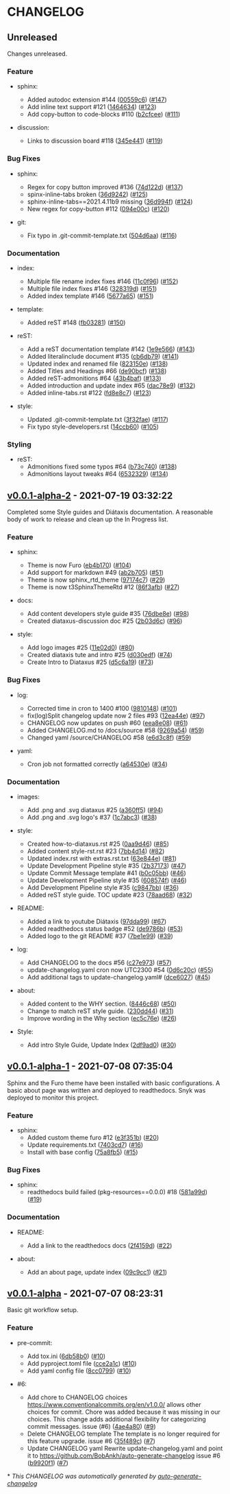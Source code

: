 # CHANGELOG

## Unreleased

Changes unreleased.

### Feature

- sphinx:
  - Added autodoc extension #144 ([00559c6](https://github.com/imAsparky/junction-box/commit/00559c666bf2dd5310a5539b040bf55a88e226b3)) ([#147](https://github.com/imAsparky/junction-box/pull/147))
  - Add inline text support #121 ([1464634](https://github.com/imAsparky/junction-box/commit/14646346f346f935c3cd90692cada0194c9899d1)) ([#123](https://github.com/imAsparky/junction-box/pull/123))
  - Add copy-button to code-blocks #110 ([b2cfcee](https://github.com/imAsparky/junction-box/commit/b2cfceebf2e81f4290b7c7087d23cd91127e11e8)) ([#111](https://github.com/imAsparky/junction-box/pull/111))

- discussion:
  - Links to discussion board #118 ([345e441](https://github.com/imAsparky/junction-box/commit/345e4413701f02624d5aac8821551957f9d7c5c7)) ([#119](https://github.com/imAsparky/junction-box/pull/119))

### Bug Fixes

- sphinx:
  - Regex for copy button improved #136 ([74d122d](https://github.com/imAsparky/junction-box/commit/74d122dd764d812df2f34a07335ed1c589134ef7)) ([#137](https://github.com/imAsparky/junction-box/pull/137))
  - spinx-inline-tabs broken ([36d9242](https://github.com/imAsparky/junction-box/commit/36d924295ead1eac87c7c6b1d5b90b2b37accd47)) ([#125](https://github.com/imAsparky/junction-box/pull/125))
  - sphinx-inline-tabs==2021.4.11b9 missing ([36d994f](https://github.com/imAsparky/junction-box/commit/36d994fa3be668d7064e5b43b9b890ca94707ad2)) ([#124](https://github.com/imAsparky/junction-box/pull/124))
  - New regex for copy-button   #112 ([094e00c](https://github.com/imAsparky/junction-box/commit/094e00c4314052d0fe259c8a51916701a58a4c98)) ([#120](https://github.com/imAsparky/junction-box/pull/120))

- git:
  - Fix typo in .git-commit-template.txt ([504d6aa](https://github.com/imAsparky/junction-box/commit/504d6aae20351ed92163c7bc47dae3e18e419e05)) ([#116](https://github.com/imAsparky/junction-box/pull/116))

### Documentation

- index:
  - Multiple file rename index fixes #146 ([11c0f96](https://github.com/imAsparky/junction-box/commit/11c0f9664a8eda7131ab3778a9b3a51cbc388e3d)) ([#152](https://github.com/imAsparky/junction-box/pull/152))
  - Multiple file index fixes #146 ([328319d](https://github.com/imAsparky/junction-box/commit/328319d722b9bd50215441ebe3ab1e4567faf35f)) ([#151](https://github.com/imAsparky/junction-box/pull/151))
  - Added index template #146 ([5677a65](https://github.com/imAsparky/junction-box/commit/5677a651861fdf22402bf36cb5455728c98d2f25)) ([#151](https://github.com/imAsparky/junction-box/pull/151))

- template:
  - Added reST  #148 ([fb03281](https://github.com/imAsparky/junction-box/commit/fb03281309ca86d13f4f0a7b0ae482b2ea5b6194)) ([#150](https://github.com/imAsparky/junction-box/pull/150))

- reST:
  - Add a reST documentation template #142 ([1e9e566](https://github.com/imAsparky/junction-box/commit/1e9e566069edff725d9ba2a4492079e399c4a490)) ([#143](https://github.com/imAsparky/junction-box/pull/143))
  - Added literalinclude document #135 ([cb6db79](https://github.com/imAsparky/junction-box/commit/cb6db7986cb9029042acc98d952e36af2ae564c4)) ([#141](https://github.com/imAsparky/junction-box/pull/141))
  - Updated index and renamed file ([823150e](https://github.com/imAsparky/junction-box/commit/823150edb3e14d0ce91b59cd7cd1fe9e4d81c305)) ([#138](https://github.com/imAsparky/junction-box/pull/138))
  - Added Titles and Headings #66 ([de90bcf](https://github.com/imAsparky/junction-box/commit/de90bcf0f9d522dc43a38b33b291814e61b4f05a)) ([#138](https://github.com/imAsparky/junction-box/pull/138))
  - Added reST-admonitions #64 ([43b4baf](https://github.com/imAsparky/junction-box/commit/43b4baf2942cf458428312aea943b0d52f788235)) ([#133](https://github.com/imAsparky/junction-box/pull/133))
  - Added introduction and update index #65 ([dac78e9](https://github.com/imAsparky/junction-box/commit/dac78e9fd8b5869f2f5535f9942fb386e7880597)) ([#132](https://github.com/imAsparky/junction-box/pull/132))
  - Added inline-tabs.rst  #122 ([fd8e8c7](https://github.com/imAsparky/junction-box/commit/fd8e8c7bd48caa93666cc137083c2fb20c18cc72)) ([#123](https://github.com/imAsparky/junction-box/pull/123))

- style:
  - Updated .git-commit-template.txt ([3f32fae](https://github.com/imAsparky/junction-box/commit/3f32fae8a18307c10b9792f49b04f649bd7651bb)) ([#117](https://github.com/imAsparky/junction-box/pull/117))
  - Fix typo style-developers.rst ([14ccb60](https://github.com/imAsparky/junction-box/commit/14ccb60ed95483f0efc730b7d38a476bb0529846)) ([#105](https://github.com/imAsparky/junction-box/pull/105))

### Styling

- reST:
  - Admonitions fixed some typos #64 ([b73c740](https://github.com/imAsparky/junction-box/commit/b73c740f3f6bd870fa417881288bc3d29cacd195)) ([#138](https://github.com/imAsparky/junction-box/pull/138))
  - Admonitions layout tweaks #64 ([6532329](https://github.com/imAsparky/junction-box/commit/65323291a185d7c2668ef072c4aa511c95aeff5f)) ([#134](https://github.com/imAsparky/junction-box/pull/134))

## [v0.0.1-alpha-2](https://github.com/imAsparky/junction-box/releases/tag/v0.0.1-alpha-2) - 2021-07-19 03:32:22

Completed some Style guides and Diátaxis documentation. A reasonable body of work to release and clean up the In Progress list.

### Feature

- sphinx:
  - Theme is now Furo ([eb4b170](https://github.com/imAsparky/junction-box/commit/eb4b17086cd7160527f5dca1877adcd3d6fd8e92)) ([#104](https://github.com/imAsparky/junction-box/pull/104))
  - Add support for markdown #49 ([ab2b705](https://github.com/imAsparky/junction-box/commit/ab2b7059a15a78ba695fb58b2f2cc369aeeff635)) ([#51](https://github.com/imAsparky/junction-box/pull/51))
  - Theme is now sphinx_rtd_theme ([97174c7](https://github.com/imAsparky/junction-box/commit/97174c733cda618f11e6c0c875c13421e07008b4)) ([#29](https://github.com/imAsparky/junction-box/pull/29))
  - Theme is now  t3SphinxThemeRtd #12 ([86f3afb](https://github.com/imAsparky/junction-box/commit/86f3afbbb57082b0cf167fd3f7ecba8c77b03057)) ([#27](https://github.com/imAsparky/junction-box/pull/27))

- docs:
  - Add content developers style guide #35 ([76dbe8e](https://github.com/imAsparky/junction-box/commit/76dbe8e21186d0a968fe7e49fdb6fda407302626)) ([#98](https://github.com/imAsparky/junction-box/pull/98))
  - Created diataxus-discussion doc #25 ([2b03d6c](https://github.com/imAsparky/junction-box/commit/2b03d6ccbd265b554051d1f5e6af3d9f30141906)) ([#96](https://github.com/imAsparky/junction-box/pull/96))

- style:
  - Add logo images #25 ([11e02d0](https://github.com/imAsparky/junction-box/commit/11e02d0bc4dcfa63a64dd39d9b3b15258c09f691)) ([#80](https://github.com/imAsparky/junction-box/pull/80))
  - Created diataxis tute and intro #25 ([d030edf](https://github.com/imAsparky/junction-box/commit/d030edf07b2252ea3eeeaeb8028f72dc7190e18b)) ([#74](https://github.com/imAsparky/junction-box/pull/74))
  - Create Intro to Diataxus #25 ([d5c6a19](https://github.com/imAsparky/junction-box/commit/d5c6a19f6869caf2ca32ebeb1ccba1d11ee1e415)) ([#73](https://github.com/imAsparky/junction-box/pull/73))

### Bug Fixes

- log:
  - Corrected time in cron to 1400 #100 ([9810148](https://github.com/imAsparky/junction-box/commit/9810148c1e8c73244153e312140ac1505a749333)) ([#101](https://github.com/imAsparky/junction-box/pull/101))
  - fix(log)Split changelog update now 2 files #93 ([12ea44e](https://github.com/imAsparky/junction-box/commit/12ea44e474b6c2d1412282732c49c539a9110d07)) ([#97](https://github.com/imAsparky/junction-box/pull/97))
  - CHANGELOG now updates on push #60 ([eea8e08](https://github.com/imAsparky/junction-box/commit/eea8e0884a518fd21f571fc8584b40c26dee0d16)) ([#61](https://github.com/imAsparky/junction-box/pull/61))
  - Added CHANGELOG.md to /docs/source #58 ([9269a54](https://github.com/imAsparky/junction-box/commit/9269a54ca73da56a53b61f5b8322649394cd59a3)) ([#59](https://github.com/imAsparky/junction-box/pull/59))
  - Changed yaml /source/CHANGELOG #58 ([e6d3c8f](https://github.com/imAsparky/junction-box/commit/e6d3c8f96b158e8ab41f3f84890ff9abacae0662)) ([#59](https://github.com/imAsparky/junction-box/pull/59))

- yaml:
  - Cron job not formatted correctly ([a64530e](https://github.com/imAsparky/junction-box/commit/a64530eb6bbba6f293b3ba8a210211e68db97d9f)) ([#34](https://github.com/imAsparky/junction-box/pull/34))

### Documentation

- images:
  - Add .png and .svg diataxus #25 ([a360ff5](https://github.com/imAsparky/junction-box/commit/a360ff5cc9485f88f20d7ef68c2c4f6a47a976cb)) ([#94](https://github.com/imAsparky/junction-box/pull/94))
  - Add .png and .svg logo's #37 ([1c7abc3](https://github.com/imAsparky/junction-box/commit/1c7abc39c1c225d34e6ff2f04e0ca4b2f5589a36)) ([#38](https://github.com/imAsparky/junction-box/pull/38))

- style:
  - Created how-to-diataxus.rst #25 ([0aa9d46](https://github.com/imAsparky/junction-box/commit/0aa9d46f9cf599c3709a5f3b18ff6425fcb8bf8b)) ([#85](https://github.com/imAsparky/junction-box/pull/85))
  - Added content style-rst.rst #23 ([7bb4d14](https://github.com/imAsparky/junction-box/commit/7bb4d14af34eb6146a153c009fc4d7088a1b969c)) ([#82](https://github.com/imAsparky/junction-box/pull/82))
  - Updated index.rst with extras.rst.txt ([63e844e](https://github.com/imAsparky/junction-box/commit/63e844e6287ff9b360bdcc0908e3878f996cf488)) ([#81](https://github.com/imAsparky/junction-box/pull/81))
  - Update Development Pipeline style #35 ([2b37173](https://github.com/imAsparky/junction-box/commit/2b37173c06e04342d392bbd2d1f3fb5ddaae95f7)) ([#47](https://github.com/imAsparky/junction-box/pull/47))
  - Update Commit Message template #41 ([b0c05bb](https://github.com/imAsparky/junction-box/commit/b0c05bb579cc22529c409d681c76c9c1020b866e)) ([#46](https://github.com/imAsparky/junction-box/pull/46))
  - Update Development Pipeline style #35 ([608574f](https://github.com/imAsparky/junction-box/commit/608574f027373e18188c141e40792798cf12ae76)) ([#46](https://github.com/imAsparky/junction-box/pull/46))
  - Add Development Pipeline style #35 ([c9847bb](https://github.com/imAsparky/junction-box/commit/c9847bbe7777ee429c9231e75b329464f0d1ec72)) ([#36](https://github.com/imAsparky/junction-box/pull/36))
  - Added reST style guide. TOC update #23 ([78aad68](https://github.com/imAsparky/junction-box/commit/78aad68cc078dac547e7932f3238a22daba0ed1a)) ([#32](https://github.com/imAsparky/junction-box/pull/32))

- README:
  - Added a link to youtube Diátaxis ([97dda99](https://github.com/imAsparky/junction-box/commit/97dda99d0fea4ad7b7705fa8c46cc2e7ba5a698a)) ([#67](https://github.com/imAsparky/junction-box/pull/67))
  - Added readthedocs status badge #52 ([de9786b](https://github.com/imAsparky/junction-box/commit/de9786bfd952f5808f942c324b46d69fbd361ca7)) ([#53](https://github.com/imAsparky/junction-box/pull/53))
  - Added logo to the git README #37 ([7be1e99](https://github.com/imAsparky/junction-box/commit/7be1e99e661850f2895c1522a0acd5c248046c12)) ([#39](https://github.com/imAsparky/junction-box/pull/39))

- log:
  - Add CHANGELOG to the docs #56 ([c27e973](https://github.com/imAsparky/junction-box/commit/c27e9731926d99738ac6a66a1b87a768d81c6323)) ([#57](https://github.com/imAsparky/junction-box/pull/57))
  - update-changelog.yaml cron now UTC2300 #54 ([0d6c20c](https://github.com/imAsparky/junction-box/commit/0d6c20c4cb4ecfb60513a06ec07350b465cab73f)) ([#55](https://github.com/imAsparky/junction-box/pull/55))
  - Add additional tags to update-changelog.yaml# ([dce6027](https://github.com/imAsparky/junction-box/commit/dce60279223d53983c3f365583954e1fe042da7a)) ([#45](https://github.com/imAsparky/junction-box/pull/45))

- about:
  - Added content to the WHY section. ([8446c68](https://github.com/imAsparky/junction-box/commit/8446c682011d5754e2e86935e843f2464273dfac)) ([#50](https://github.com/imAsparky/junction-box/pull/50))
  - Change to match reST style guide. ([230dd44](https://github.com/imAsparky/junction-box/commit/230dd44246be82f710e0c686f461243030d91c96)) ([#31](https://github.com/imAsparky/junction-box/pull/31))
  - Improve wording in the Why section ([ec5c76e](https://github.com/imAsparky/junction-box/commit/ec5c76e0ce1329aa39d2df4b541e6a3e5b50a59c)) ([#26](https://github.com/imAsparky/junction-box/pull/26))

- Style:
  - Add intro Style Guide, Update Index ([2df9ad0](https://github.com/imAsparky/junction-box/commit/2df9ad09c3fd1b69871b83de9bc72a34191f1cb5)) ([#30](https://github.com/imAsparky/junction-box/pull/30))

## [v0.0.1-alpha-1](https://github.com/imAsparky/junction-box/releases/tag/v0.0.1-alpha-1) - 2021-07-08 07:35:04

Sphinx and the Furo theme have been installed with basic configurations.
A basic about page was written and deployed to readthedocs.
Snyk was deployed to monitor this project.

### Feature

- sphinx:
  - Added custom theme furo #12 ([e3f351b](https://github.com/imAsparky/junction-box/commit/e3f351bf6ef2e03c496418ee07ae199c5869d4b3)) ([#20](https://github.com/imAsparky/junction-box/pull/20))
  - Update requirements.txt ([7403cd7](https://github.com/imAsparky/junction-box/commit/7403cd7b3f5ec5fc2177fa2cecad26233ae3b9a4)) ([#16](https://github.com/imAsparky/junction-box/pull/16))
  - Install with base config ([75a8fb5](https://github.com/imAsparky/junction-box/commit/75a8fb5fddb6fc44660f2ab3ff0710235bfbd0bd)) ([#15](https://github.com/imAsparky/junction-box/pull/15))

### Bug Fixes

- sphinx:
  - readthedocs build failed (pkg-resources==0.0.0) #18 ([581a99d](https://github.com/imAsparky/junction-box/commit/581a99d8e3b3f48b6f432b71efbc8c47a6f3584d)) ([#19](https://github.com/imAsparky/junction-box/pull/19))

### Documentation

- README:
  - Add a link to the readthedocs docs ([2f4159d](https://github.com/imAsparky/junction-box/commit/2f4159df777f7293cca2f4de5df6360c6712f8b5)) ([#22](https://github.com/imAsparky/junction-box/pull/22))

- about:
  - Add an about page, update index ([09c9cc1](https://github.com/imAsparky/junction-box/commit/09c9cc1730cb8c79e3f17a5430a9ed972ac0509f)) ([#21](https://github.com/imAsparky/junction-box/pull/21))

## [v0.0.1-alpha](https://github.com/imAsparky/junction-box/releases/tag/v0.0.1-alpha) - 2021-07-07 08:23:31

Basic git workflow setup.

### Feature

- pre-commit:
  - Add tox.ini ([6db58b0](https://github.com/imAsparky/junction-box/commit/6db58b0562d93c499b116bfe1d75d9b1f681d9fe)) ([#10](https://github.com/imAsparky/junction-box/pull/10))
  - Add pyproject.toml file ([cce2a1c](https://github.com/imAsparky/junction-box/commit/cce2a1c02ddb67bca46df2f9ff97ca297ba791dc)) ([#10](https://github.com/imAsparky/junction-box/pull/10))
  - Add yaml config file ([8cc0799](https://github.com/imAsparky/junction-box/commit/8cc079977f16cb3bdae1078fbf2834dc88954ce2)) ([#10](https://github.com/imAsparky/junction-box/pull/10))

- #6:
  - Add chore to CHANGELOG choices
https://www.conventionalcommits.org/en/v1.0.0/ allows other choices for commit.
Chore was added because it was missing in our choices.
This change adds additional flexibility for categorizing commit messages.
issue (#6) ([4ae4a80](https://github.com/imAsparky/junction-box/commit/4ae4a809993c7d4a3fc4aa7c6d0adaaf80814ccb)) ([#9](https://github.com/imAsparky/junction-box/pull/9))
  - Delete CHANGELOG template
The template is no longer required for this feature upgrade.
issue #6 ([35f489c](https://github.com/imAsparky/junction-box/commit/35f489ca1cb97687cac4a7bae1ac0ad6152ef1ac)) ([#7](https://github.com/imAsparky/junction-box/pull/7))
  - Update CHANGELOG  yaml
Rewrite update-changelog.yaml and point it to https://github.com/BobAnkh/auto-generate-changelog
issue #6 ([b9920f1](https://github.com/imAsparky/junction-box/commit/b9920f128348c2004abf74dae595ba97f43a421c)) ([#7](https://github.com/imAsparky/junction-box/pull/7))

\* *This CHANGELOG was automatically generated by [auto-generate-changelog](https://github.com/BobAnkh/auto-generate-changelog)*

